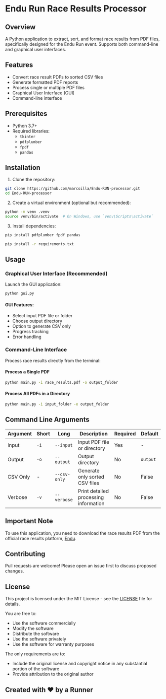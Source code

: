 # Endu Run Race Results Processor

## Overview
A Python application to extract, sort, and format race results from PDF files, specifically designed for the Endu Run event. Supports both command-line and graphical user interfaces.

## Features
- Convert race result PDFs to sorted CSV files
- Generate formatted PDF reports
- Process single or multiple PDF files
- Graphical User Interface (GUI)
- Command-line interface

## Prerequisites
- Python 3.7+
- Required libraries: 
  * `tkinter`
  * `pdfplumber`
  * `fpdf`
  * `pandas`

## Installation

1. Clone the repository:
```bash
git clone https://github.com/marcoilla/Endu-RUN-processor.git
cd Endu-RUN-processor
```

2. Create a virtual environment (optional but recommended):
```bash
python -m venv .venv
source venv/bin/activate  # On Windows, use `venv\Scripts\activate`
```

3. Install dependencies:
```bash
pip install pdfplumber fpdf pandas
```
```bash
pip install -r requirements.txt
```

## Usage

### Graphical User Interface (Recommended)
Launch the GUI application:
```bash
python gui.py
```

#### GUI Features:
- Select input PDF file or folder
- Choose output directory
- Option to generate CSV only
- Progress tracking
- Error handling

### Command-Line Interface
Process race results directly from the terminal:

#### Process a Single PDF
```bash
python main.py -i race_results.pdf -o output_folder
```

#### Process All PDFs in a Directory
```bash
python main.py -i input_folder -o output_folder
```

## Command Line Arguments

| Argument | Short | Long | Description | Required | Default |
|----------|-------|------|-------------|----------|---------|
| Input | `-i` | `--input` | Input PDF file or directory | Yes | - |
| Output | `-o` | `--output` | Output directory | No | `output` |
| CSV Only | - | `--csv-only` | Generate only sorted CSV files | No | False |
| Verbose | `-v` | `--verbose` | Print detailed processing information | No | False |

## Important Note

To use this application, you need to download the race results PDF from the official race results platform, [Endu](https://www.endu.net).

## Contributing
Pull requests are welcome! Please open an issue first to discuss proposed changes.

## License

This project is licensed under the MIT License - see the [LICENSE](LICENSE) file for details.

You are free to:
- Use the software commercially
- Modify the software
- Distribute the software
- Use the software privately
- Use the software for warranty purposes

The only requirements are to:
- Include the original license and copyright notice in any substantial portion of the software
- Provide attribution to the original author

## Created with ❤️ by a Runner
